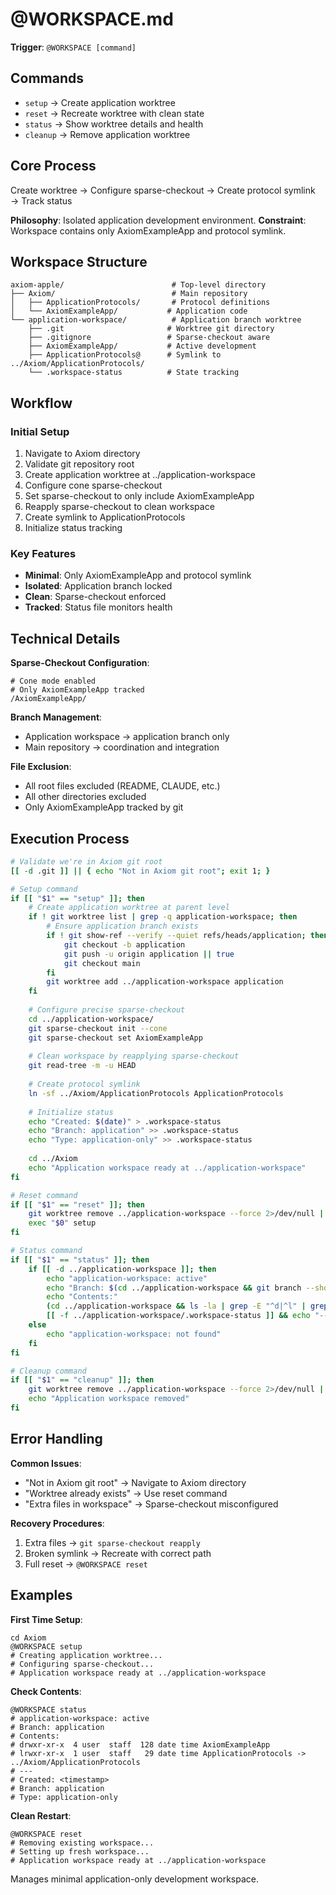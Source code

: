 # @WORKSPACE.md

**Trigger**: `@WORKSPACE [command]`

## Commands

- `setup` → Create application worktree
- `reset` → Recreate worktree with clean state
- `status` → Show worktree details and health
- `cleanup` → Remove application worktree

## Core Process

Create worktree → Configure sparse-checkout → Create protocol symlink → Track status

**Philosophy**: Isolated application development environment.
**Constraint**: Workspace contains only AxiomExampleApp and protocol symlink.

## Workspace Structure

```
axiom-apple/                        # Top-level directory
├── Axiom/                          # Main repository
│   ├── ApplicationProtocols/       # Protocol definitions
│   └── AxiomExampleApp/           # Application code
└── application-workspace/          # Application branch worktree
    ├── .git                       # Worktree git directory
    ├── .gitignore                 # Sparse-checkout aware
    ├── AxiomExampleApp/           # Active development
    ├── ApplicationProtocols@      # Symlink to ../Axiom/ApplicationProtocols/
    └── .workspace-status          # State tracking
```

## Workflow

### Initial Setup
1. Navigate to Axiom directory
2. Validate git repository root
3. Create application worktree at ../application-workspace
4. Configure cone sparse-checkout
5. Set sparse-checkout to only include AxiomExampleApp
6. Reapply sparse-checkout to clean workspace
7. Create symlink to ApplicationProtocols
8. Initialize status tracking

### Key Features
- **Minimal**: Only AxiomExampleApp and protocol symlink
- **Isolated**: Application branch locked
- **Clean**: Sparse-checkout enforced
- **Tracked**: Status file monitors health

## Technical Details

**Sparse-Checkout Configuration**:
```
# Cone mode enabled
# Only AxiomExampleApp tracked
/AxiomExampleApp/
```

**Branch Management**:
- Application workspace → application branch only
- Main repository → coordination and integration

**File Exclusion**:
- All root files excluded (README, CLAUDE, etc.)
- All other directories excluded
- Only AxiomExampleApp tracked by git

## Execution Process

```bash
# Validate we're in Axiom git root
[[ -d .git ]] || { echo "Not in Axiom git root"; exit 1; }

# Setup command
if [[ "$1" == "setup" ]]; then
    # Create application worktree at parent level
    if ! git worktree list | grep -q application-workspace; then
        # Ensure application branch exists
        if ! git show-ref --verify --quiet refs/heads/application; then
            git checkout -b application
            git push -u origin application || true
            git checkout main
        fi
        git worktree add ../application-workspace application
    fi
    
    # Configure precise sparse-checkout
    cd ../application-workspace/
    git sparse-checkout init --cone
    git sparse-checkout set AxiomExampleApp
    
    # Clean workspace by reapplying sparse-checkout
    git read-tree -m -u HEAD
    
    # Create protocol symlink
    ln -sf ../Axiom/ApplicationProtocols ApplicationProtocols
    
    # Initialize status
    echo "Created: $(date)" > .workspace-status
    echo "Branch: application" >> .workspace-status
    echo "Type: application-only" >> .workspace-status
    
    cd ../Axiom
    echo "Application workspace ready at ../application-workspace"
fi

# Reset command
if [[ "$1" == "reset" ]]; then
    git worktree remove ../application-workspace --force 2>/dev/null || true
    exec "$0" setup
fi

# Status command
if [[ "$1" == "status" ]]; then
    if [[ -d ../application-workspace ]]; then
        echo "application-workspace: active"
        echo "Branch: $(cd ../application-workspace && git branch --show-current)"
        echo "Contents:"
        (cd ../application-workspace && ls -la | grep -E "^d|^l" | grep -v "^\.")
        [[ -f ../application-workspace/.workspace-status ]] && echo "---" && cat ../application-workspace/.workspace-status
    else
        echo "application-workspace: not found"
    fi
fi

# Cleanup command
if [[ "$1" == "cleanup" ]]; then
    git worktree remove ../application-workspace --force 2>/dev/null || true
    echo "Application workspace removed"
fi
```

## Error Handling

**Common Issues**:
- "Not in Axiom git root" → Navigate to Axiom directory
- "Worktree already exists" → Use reset command
- "Extra files in workspace" → Sparse-checkout misconfigured

**Recovery Procedures**:
1. Extra files → `git sparse-checkout reapply`
2. Broken symlink → Recreate with correct path
3. Full reset → `@WORKSPACE reset`

## Examples

**First Time Setup**:
```
cd Axiom
@WORKSPACE setup
# Creating application worktree...
# Configuring sparse-checkout...
# Application workspace ready at ../application-workspace
```

**Check Contents**:
```
@WORKSPACE status
# application-workspace: active
# Branch: application
# Contents:
# drwxr-xr-x  4 user  staff  128 date time AxiomExampleApp
# lrwxr-xr-x  1 user  staff   29 date time ApplicationProtocols -> ../Axiom/ApplicationProtocols
# ---
# Created: <timestamp>
# Branch: application
# Type: application-only
```

**Clean Restart**:
```
@WORKSPACE reset
# Removing existing workspace...
# Setting up fresh workspace...
# Application workspace ready at ../application-workspace
```

Manages minimal application-only development workspace.